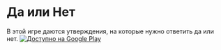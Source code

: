 # Да или Нет
В этой игре даются утверждения, на которые нужно ответить да или нет.
<a href='https://play.google.com/store/apps/details?id=ru.onyanov.yesorno&utm_source=global_co&utm_medium=prtnr&utm_content=Mar2515&utm_campaign=PartBadge&pcampaignid=MKT-Other-global-all-co-prtnr-py-PartBadge-Mar2515-1'><img alt='Доступно на Google Play' src='https://play.google.com/intl/en_us/badges/images/generic/ru_badge_web_generic.png'/></a>
